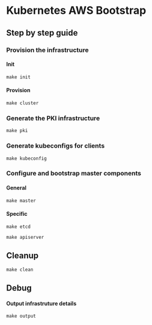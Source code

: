 # Kubernetes AWS Bootstrap

## Step by step guide

### Provision the infrastructure

#### Init

`make init`

#### Provision

`make cluster`

### Generate the PKI infrastructure

`make pki`

### Generate kubeconfigs for clients

`make kubeconfig`

### Configure and bootstrap master components

#### General
`make master`

#### Specific

`make etcd`

`make apiserver`


## Cleanup

`make clean`

## Debug

#### Output infrastruture details

`make output`
